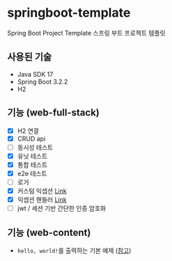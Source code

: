 # springboot-template
Spring Boot Project Template
스프링 부트 프로젝트 템플릿

## 사용된 기술

- Java SDK 17
- Spring Boot 3.2.2
- H2

## 기능 (web-full-stack)
- [x] H2 연결
- [x] CRUD api
- [ ] 동시성 테스트
- [x] 유닛 테스트
- [x] 통합 테스트
- [x] e2e 테스트
- [ ] 로거
- [x] 커스텀 익셉션 [<U>Link</U>](https://github.com/888pocket/springboot-template/blob/main/web-full-stack/src/main/java/com/example/webfullstack/common/exception/CustomException.java)
- [x] 익셉션 핸들러 [<U>Link</U>](web-full-stack/src/main/java/com/example/webfullstack/common/exception/GlobalExceptionHandler.java)
- [ ] jwt / 세션 기반 간단한 인증 암호화

## 기능 (web-content)
- `hello, world!`를 출력하는 기본 예제 ([참고](https://spring.io/guides/gs/serving-web-content))